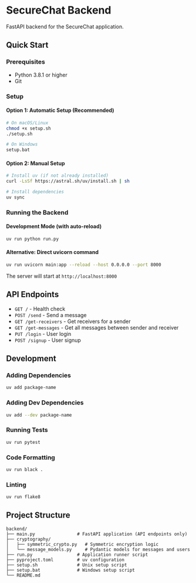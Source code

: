 # SecureChat Backend

FastAPI backend for the SecureChat application.

## Quick Start

### Prerequisites
- Python 3.8.1 or higher
- Git

### Setup

#### Option 1: Automatic Setup (Recommended)
```bash
# On macOS/Linux
chmod +x setup.sh
./setup.sh

# On Windows
setup.bat
```

#### Option 2: Manual Setup
```bash
# Install uv (if not already installed)
curl -LsSf https://astral.sh/uv/install.sh | sh

# Install dependencies
uv sync
```

### Running the Backend

#### Development Mode (with auto-reload)
```bash
uv run python run.py
```

#### Alternative: Direct uvicorn command
```bash
uv run uvicorn main:app --reload --host 0.0.0.0 --port 8000
```

The server will start at `http://localhost:8000`

## API Endpoints

- `GET /` - Health check
- `POST /send` - Send a message
- `GET /get-receivers` - Get receivers for a sender
- `GET /get-messages` - Get all messages between sender and receiver
- `PUT /login` - User login
- `POST /signup` - User signup

## Development

### Adding Dependencies
```bash
uv add package-name
```

### Adding Dev Dependencies
```bash
uv add --dev package-name
```

### Running Tests
```bash
uv run pytest
```

### Code Formatting
```bash
uv run black .
```

### Linting
```bash
uv run flake8
```

## Project Structure

```
backend/
├── main.py                # FastAPI application (API endpoints only)
├── cryptography/
│   ├── symmetric_crypto.py   # Symmetric encryption logic
│   └── message_models.py     # Pydantic models for messages and users
├── run.py                 # Application runner script
├── pyproject.toml         # uv configuration
├── setup.sh               # Unix setup script
├── setup.bat              # Windows setup script
└── README.md
```